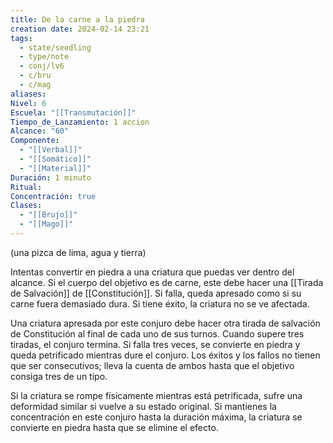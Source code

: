 ```yaml
---
title: De la carne a la piedra
creation date: 2024-02-14 23:21
tags:
  - state/seedling
  - type/note
  - conj/lv6
  - c/bru
  - c/mag
aliases: 
Nivel: 6
Escuela: "[[Transmutación]]"
Tiempo_de_Lanzamiento: 1 accion
Alcance: "60"
Componente:
  - "[[Verbal]]"
  - "[[Somático]]"
  - "[[Material]]"
Duración: 1 minuto
Ritual: 
Concentración: true
Clases:
  - "[[Brujo]]"
  - "[[Mago]]"
---
```

(una pizca de lima, agua y tierra)

Intentas convertir en piedra a una criatura que puedas ver dentro del alcance. Si el cuerpo del objetivo es de carne, este debe hacer una [[Tirada de Salvación]] de [[Constitución]]. Si falla, queda apresado como si su carne fuera demasiado dura. Si tiene éxito, la criatura no se ve afectada.

Una criatura apresada por este conjuro debe hacer otra tirada de salvación de Constitución al final de cada uno de sus turnos. Cuando supere tres tiradas, el conjuro termina. Si falla tres veces, se convierte en piedra y queda petrificado mientras dure el conjuro. Los éxitos y los fallos no tienen que ser consecutivos; lleva la cuenta de ambos hasta que el objetivo consiga tres de un tipo.

Si la criatura se rompe físicamente mientras está petrificada, sufre una deformidad similar si vuelve a su estado original. Si mantienes la concentración en este conjuro hasta la duración máxima, la criatura se convierte en piedra hasta que se elimine el efecto.
